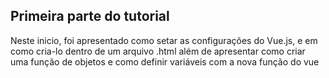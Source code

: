 ## Primeira parte do tutorial

Neste inicio, foi apresentado como setar as configurações do Vue.js, e em como cria-lo dentro de um arquivo .html
além de apresentar como criar uma função de objetos e como definir variáveis com a nova função do vue